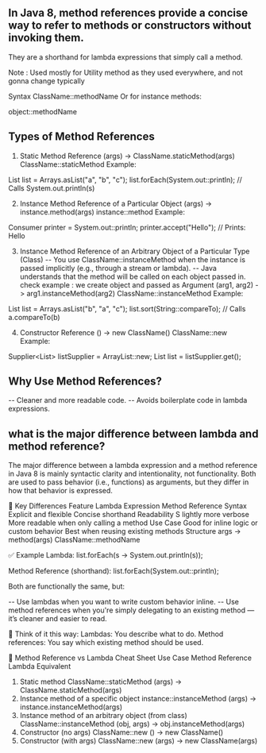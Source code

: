 ## In Java 8, method references provide a concise way to refer to methods or constructors without invoking them. 
They are a shorthand for lambda expressions that simply call a method.

Note : Used mostly for Utility method as they used everywhere, and not gonna change typically

Syntax
ClassName::methodName
Or for instance methods:

object::methodName

## Types of Method References
1. Static Method Reference
(args) -> ClassName.staticMethod(args)
ClassName::staticMethod
Example:

List<String> list = Arrays.asList("a", "b", "c");
list.forEach(System.out::println);  // Calls System.out.println(s)

2. Instance Method Reference of a Particular Object
(args) -> instance.method(args)
instance::method
Example:

Consumer<String> printer = System.out::println;
printer.accept("Hello");  // Prints: Hello

3. Instance Method Reference of an Arbitrary Object of a Particular Type (Class)
-- You use ClassName::instanceMethod when the instance is passed implicitly (e.g., through a stream or lambda).
-- Java understands that the method will be called on each object passed in.
check example : we create object and passed as Argument
(arg1, arg2) -> arg1.instanceMethod(arg2)
ClassName::instanceMethod
Example:

List<String> list = Arrays.asList("b", "a", "c");
list.sort(String::compareTo);  // Calls a.compareTo(b)

4. Constructor Reference
() -> new ClassName()
ClassName::new
Example:

Supplier<List<String>> listSupplier = ArrayList::new;
List<String> list = listSupplier.get();

## Why Use Method References?
-- Cleaner and more readable code.
-- Avoids boilerplate code in lambda expressions.


## what is the major difference between lambda and method reference?

The major difference between a lambda expression and a method reference in Java 8 is mainly syntactic clarity and 
intentionality, not functionality. Both are used to pass behavior (i.e., functions) as arguments, but they
differ in how that behavior is expressed.

🔑 Key Differences
Feature	        Lambda Expression	                        Method Reference
Syntax	        Explicit and flexible	                    Concise shorthand
Readability	S   lightly more verbose	                    More readable when only calling a method
Use Case	    Good for inline logic or custom behavior	Best when reusing existing methods
Structure	    args -> method(args)	                    ClassName::methodName

✅ Example
Lambda:
list.forEach(s -> System.out.println(s));

Method Reference (shorthand):
list.forEach(System.out::println);

Both are functionally the same, but:

-- Use lambdas when you want to write custom behavior inline.
-- Use method references when you're simply delegating to an existing method — it’s cleaner and easier to read.

🧠 Think of it this way:
Lambdas: You describe what to do.
Method references: You say which existing method should be used.


🧾 Method Reference vs Lambda Cheat Sheet
Use Case	                                              Method Reference	            Lambda Equivalent
1. Static method	                                    ClassName::staticMethod	        (args) -> ClassName.staticMethod(args)
2. Instance method of a specific object	                instance::instanceMethod	    (args) -> instance.instanceMethod(args)
3. Instance method of an arbitrary object (from class)	ClassName::instanceMethod	    (obj, args) -> obj.instanceMethod(args)
4. Constructor (no args)	                            ClassName::new	                () -> new ClassName()
5. Constructor (with args)	                            ClassName::new	                (args) -> new ClassName(args)
   
